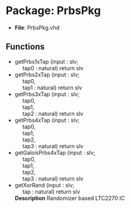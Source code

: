 # Package: PrbsPkg

- **File**: PrbsPkg.vhd
## Functions
- getPrbs1xTap <font id="function_arguments">(input : slv;<br><span style="padding-left:20px"> tap0 : natural) </font> <font id="function_return">return slv </font>
- getPrbs2xTap <font id="function_arguments">(input : slv;<br><span style="padding-left:20px"> tap0,<br><span style="padding-left:20px"> tap1 : natural) </font> <font id="function_return">return slv </font>
- getPrbs3xTap <font id="function_arguments">(input : slv;<br><span style="padding-left:20px"> tap0,<br><span style="padding-left:20px"> tap1,<br><span style="padding-left:20px"> tap2 : natural) </font> <font id="function_return">return slv </font>
- getPrbs4xTap <font id="function_arguments">(input : slv;<br><span style="padding-left:20px"> tap0,<br><span style="padding-left:20px"> tap1,<br><span style="padding-left:20px"> tap2,<br><span style="padding-left:20px"> tap3 : natural) </font> <font id="function_return">return slv </font>
- getGaloisPrbs4xTap <font id="function_arguments">(input : slv;<br><span style="padding-left:20px"> tap0,<br><span style="padding-left:20px"> tap1,<br><span style="padding-left:20px"> tap2,<br><span style="padding-left:20px"> tap3 : natural) </font> <font id="function_return">return slv </font>
- getXorRand <font id="function_arguments">(input : slv;<br><span style="padding-left:20px"> tap : natural) </font> <font id="function_return">return slv </font>
</br>**Description**
 Randomizer based LTC2270 IC

